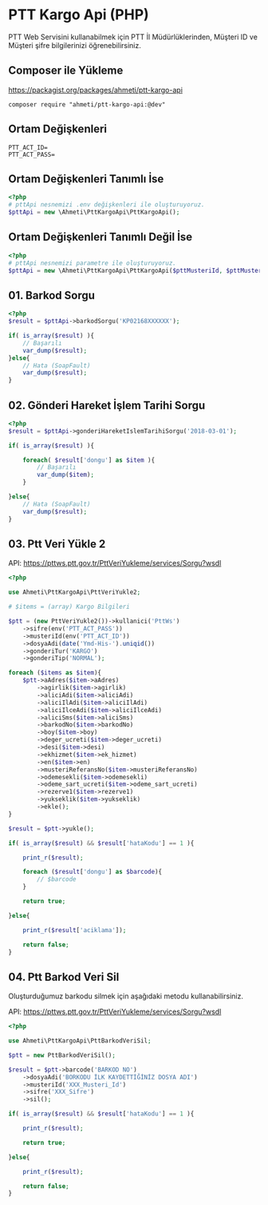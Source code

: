# PTT Kargo Api (PHP)
PTT Web Servisini kullanabilmek için PTT İl Müdürlüklerinden, Müşteri ID ve Müşteri şifre bilgilerinizi öğrenebilirsiniz.

## Composer ile Yükleme
https://packagist.org/packages/ahmeti/ptt-kargo-api
```code
composer require "ahmeti/ptt-kargo-api:@dev"
```

## Ortam Değişkenleri
```code
PTT_ACT_ID=
PTT_ACT_PASS=
```

## Ortam Değişkenleri Tanımlı İse
```php
<?php
# pttApi nesnemizi .env değişkenleri ile oluşturuyoruz.
$pttApi = new \Ahmeti\PttKargoApi\PttKargoApi();
```

## Ortam Değişkenleri Tanımlı Değil İse
```php
<?php
# pttApi nesnemizi parametre ile oluşturuyoruz.
$pttApi = new \Ahmeti\PttKargoApi\PttKargoApi($pttMusteriId, $pttMusteriSifre);
```

## 01. Barkod Sorgu
```php
<?php
$result = $pttApi->barkodSorgu('KP02168XXXXXX');

if( is_array($result) ){
    // Başarılı
    var_dump($result);
}else{
    // Hata (SoapFault)
    var_dump($result);
}
```

## 02. Gönderi Hareket İşlem Tarihi Sorgu
```php
<?php
$result = $pttApi->gonderiHareketIslemTarihiSorgu('2018-03-01');

if( is_array($result) ){

    foreach( $result['dongu'] as $item ){
        // Başarılı
        var_dump($item);
    }

}else{
    // Hata (SoapFault)
    var_dump($result);
}
```

## 03. Ptt Veri Yükle 2

API: https://pttws.ptt.gov.tr/PttVeriYukleme/services/Sorgu?wsdl

```php
<?php

use Ahmeti\PttKargoApi\PttVeriYukle2;

# $items = (array) Kargo Bilgileri

$ptt = (new PttVeriYukle2())->kullanici('PttWs')
    ->sifre(env('PTT_ACT_PASS'))
    ->musteriId(env('PTT_ACT_ID'))
    ->dosyaAdi(date('Ymd-His-').uniqid())
    ->gonderiTur('KARGO')
    ->gonderiTip('NORMAL');

foreach ($items as $item){
    $ptt->aAdres($item->aAdres)
        ->agirlik($item->agirlik)
        ->aliciAdi($item->aliciAdi)
        ->aliciIlAdi($item->aliciIlAdi)
        ->aliciIlceAdi($item->aliciIlceAdi)
        ->aliciSms($item->aliciSms)
        ->barkodNo($item->barkodNo)
        ->boy($item->boy)
        ->deger_ucreti($item->deger_ucreti)
        ->desi($item->desi)
        ->ekhizmet($item->ek_hizmet)
        ->en($item->en)
        ->musteriReferansNo($item->musteriReferansNo)
        ->odemesekli($item->odemesekli)
        ->odeme_sart_ucreti($item->odeme_sart_ucreti)
        ->rezerve1($item->rezerve1)
        ->yukseklik($item->yukseklik)
        ->ekle();
}

$result = $ptt->yukle();

if( is_array($result) && $result['hataKodu'] == 1 ){

    print_r($result);

    foreach ($result['dongu'] as $barcode){
        // $barcode
    }

    return true;

}else{

    print_r($result['aciklama']);

    return false;
}
```

## 04. Ptt Barkod Veri Sil
Oluşturduğumuz barkodu silmek için aşağıdaki metodu kullanabilirsiniz.

API: https://pttws.ptt.gov.tr/PttVeriYukleme/services/Sorgu?wsdl

```php
<?php

use Ahmeti\PttKargoApi\PttBarkodVeriSil;

$ptt = new PttBarkodVeriSil();

$result = $ptt->barcode('BARKOD NO')
    ->dosyaAdi('BORKODU İLK KAYDETTİĞİNİZ DOSYA ADI')
    ->musteriId('XXX_Musteri_Id')
    ->sifre('XXX_Sifre')
    ->sil();

if( is_array($result) && $result['hataKodu'] == 1 ){

    print_r($result);

    return true;

}else{

    print_r($result);

    return false;
}
```
